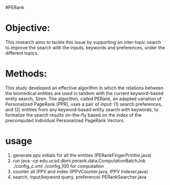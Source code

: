 #PERank
# Objective:   
This research aims to tackle this issue by supporting an inter-topic search to improve the search with the inputs, keywords and preferences, under the different topics.

# Methods:
This study developed an effective algorithm in which the relations between the biomedical entities are used in tandem with the current keyword-based entity search, Siren. The algorithm, called PERank, an adapted variation of Personalized PageRank (PPR), uses a pair of input: (1) search preferences, and (2) entities from any keyword-based entity search with keywords, to formalize the search results on-the-fly based on the index of the precomputed Individual Personalized PageRank Vectors. 

# usage   
1. generate ppv initials for all the entities (PERankFingerPrintIni.java)
2. run java -cp edu.ucsd.dbmi.perank.data.ComputationBatchJob ./config_c.xml ./config_100 for computation
3. counter all IPPV and index (IPPVCounter.java, IPPV Indexer.java)
4. search, input(keyword query, preference) PERankSearcher.java